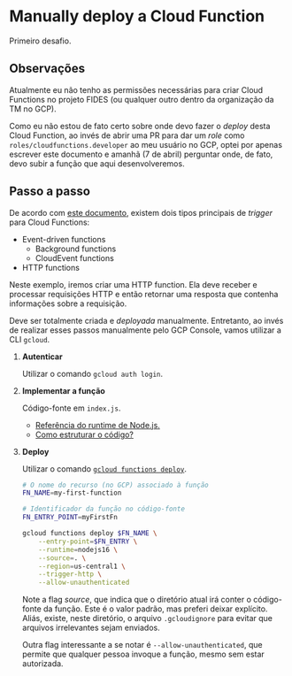 # Manually deploy a Cloud Function

Primeiro desafio.

## Observações

Atualmente eu não tenho as permissões necessárias para criar Cloud Functions no projeto FIDES (ou qualquer outro dentro da organização da TM no GCP).

Como eu não estou de fato certo sobre onde devo fazer o _deploy_ desta Cloud Function, ao invés de abrir uma PR para dar um _role_ como `roles/cloudfunctions.developer` ao meu usuário no GCP, optei por apenas escrever este documento e amanhã (7 de abril) perguntar onde, de fato, devo subir a função que aqui desenvolveremos.

## Passo a passo

De acordo com [este documento](https://cloud.google.com/functions/docs/writing#types_of_cloud_functions), existem dois tipos principais de _trigger_ para Cloud Functions:
- Event-driven functions
    - Background functions
    - CloudEvent functions
- HTTP functions

Neste exemplo, iremos criar uma HTTP function. Ela deve receber e processar requisições HTTP e então retornar uma resposta que contenha informações sobre a requisição.

Deve ser totalmente criada e _deployada_ manualmente. Entretanto, ao invés de realizar esses passos manualmente pelo GCP Console, vamos utilizar a CLI `gcloud`.

1. **Autenticar**

    Utilizar o comando `gcloud auth login`.

1. **Implementar a função**

    Código-fonte em `index.js`.

    - [Referência do runtime de Node.js.](https://cloud.google.com/functions/docs/concepts/nodejs-runtime)
    - [Como estruturar o código?](https://cloud.google.com/functions/docs/writing#functions-writing-file-structuring-nodejs)

1. **Deploy**

    Utilizar o comando [`gcloud functions deploy`](https://cloud.google.com/sdk/gcloud/reference/functions/deploy).

    ```bash
    # O nome do recurso (no GCP) associado à função
    FN_NAME=my-first-function

    # Identificador da função no código-fonte
    FN_ENTRY_POINT=myFirstFn

    gcloud functions deploy $FN_NAME \
        --entry-point=$FN_ENTRY \
        --runtime=nodejs16 \
        --source=. \
        --region=us-central1 \
        --trigger-http \
        --allow-unauthenticated
    ```

    Note a flag _source_, que indica que o diretório atual irá conter o código-fonte da função. Este é o valor padrão, mas preferi deixar explícito. Aliás, existe, neste diretório, o arquivo `.gcloudignore` para evitar que arquivos irrelevantes sejam enviados.

    Outra flag interessante a se notar é `--allow-unauthenticated`, que permite que qualquer pessoa invoque a função, mesmo sem estar autorizada.
